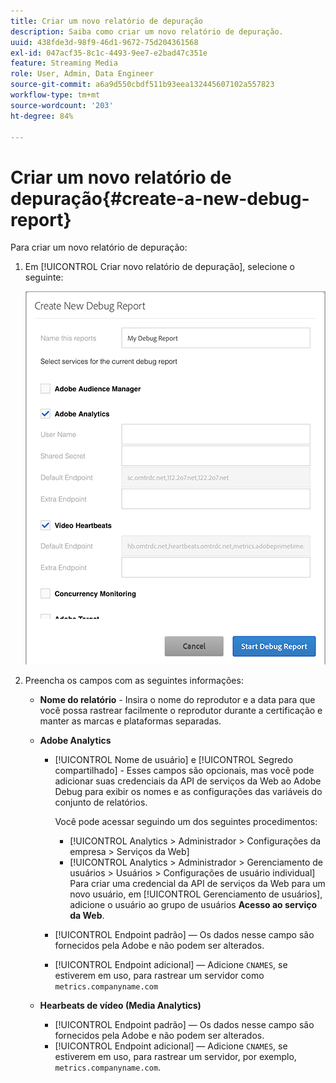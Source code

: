 ```yaml
---
title: Criar um novo relatório de depuração
description: Saiba como criar um novo relatório de depuração.
uuid: 438fde3d-98f9-46d1-9672-75d204361568
exl-id: 047acf35-8c1c-4493-9ee7-e2bad47c351e
feature: Streaming Media
role: User, Admin, Data Engineer
source-git-commit: a6a9d550cbdf511b93eea132445607102a557823
workflow-type: tm+mt
source-wordcount: '203'
ht-degree: 84%

---
```


# Criar um novo relatório de depuração{#create-a-new-debug-report}

Para criar um novo relatório de depuração:

1. Em [!UICONTROL Criar novo relatório de depuração], selecione o seguinte:

   ![](assets/create-new-debug-report.png)

1. Preencha os campos com as seguintes informações:

   * **Nome do relatório** - Insira o nome do reprodutor e a data para que você possa rastrear facilmente o reprodutor durante a certificação e manter as marcas e plataformas separadas.
   * **Adobe Analytics**

      * [!UICONTROL Nome de usuário] e [!UICONTROL Segredo compartilhado] - Esses campos são opcionais, mas você pode adicionar suas credenciais da API de serviços da Web ao Adobe Debug para exibir os nomes e as configurações das variáveis do conjunto de relatórios.

        Você pode acessar seguindo um dos seguintes procedimentos:

         * [!UICONTROL Analytics > Administrador > Configurações da empresa > Serviços da Web]
         * [!UICONTROL Analytics > Administrador > Gerenciamento de usuários > Usuários > Configurações de usuário individual] Para criar uma credencial da API de serviços da Web para um novo usuário, em [!UICONTROL Gerenciamento de usuários], adicione o usuário ao grupo de usuários **Acesso ao serviço da Web**.

      * [!UICONTROL Endpoint padrão] — Os dados nesse campo são fornecidos pela Adobe e não podem ser alterados.
      * [!UICONTROL Endpoint adicional] — Adicione `CNAMES`, se estiverem em uso, para rastrear um servidor como `metrics.companyname.com`

   * **Hearbeats de vídeo (Media Analytics)**

      * [!UICONTROL Endpoint padrão] — Os dados nesse campo são fornecidos pela Adobe e não podem ser alterados.
      * [!UICONTROL Endpoint adicional] — Adicione `CNAMES`, se estiverem em uso, para rastrear um servidor, por exemplo, `metrics.companyname.com`.
